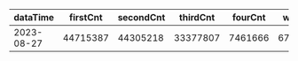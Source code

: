 |dataTime|firstCnt|secondCnt|thirdCnt|fourCnt|winCnt|vrate|wrate|
|-|-|-|-|-|-|-|-|
|2023-08-27|44715387|44305218|33377807|7461666|6712610|0%|0%|